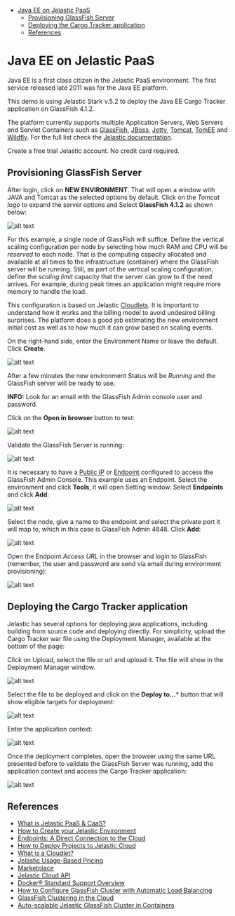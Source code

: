 <!-- TOC depthFrom:1 depthTo:6 withLinks:1 updateOnSave:1 orderedList:0 -->

- [Java EE on Jelastic PaaS](#java-ee-on-jelastic-paas)
	- [Provisioning GlassFish Server](#provisioning-glassfish-server)
	- [Deploying the Cargo Tracker application](#deploying-the-cargo-tracker-application)
	- [References](#references)

<!-- /TOC -->

# Java EE on Jelastic PaaS

Java EE is a first class citizen in the Jelastic PaaS environment. The
first service released late 2011 was for the Java EE platform.

This demo is using Jelastic Stark v.5.2 to deploy the Java EE Cargo Tracker
application on GlassFish 4.1.2.

The platform currently supports multiple Application Servers, Web Servers and Servlet Containers such as [GlassFish](https://javaee.github.io/glassfish/),
[JBoss](https://developers.redhat.com/products/eap/overview/), [Jetty](http://www.eclipse.org/jetty/), [Tomcat](http://tomcat.apache.org/), [TomEE](http://tomee.apache.org/apache-tomee.html) and [Wildfly](http://wildfly.org/). For the full list check the [Jelastic documentation](https://docs.jelastic.com/setting-up-environment#app-serv).

Create a free trial Jelastic account. No credit card required.

## Provisioning GlassFish Server

After login, click on **NEW ENVIRONMENT**. That will open a window with JAVA and
Tomcat as the selected options by default. Click on the *Tomcat logo* to expand the server options and Select **GlassFish 4.1.2** as shown below:

![alt text](img/single-node-create-env-select-gf.png)

For this example, a single node of GlassFish will suffice. Define the vertical scaling configuration per node by selecting how much RAM and CPU will be *reserved* to each node. That is the computing capacity allocated and available at all times to the infrastructure (container) where the GlassFish server will be running. Still, as part of the vertical scaling configuration, define the *scaling limit* capacity that the server can grow to if the need arrives. For example, during peak times an application might require more memory to handle the load.

This configuration is based on Jelastic [Cloudlets](https://docs.jelastic.com/cloudlet). It is important to understand how it works and the billing model to avoid undesired billing surprises. The platform does a good job estimating the new environment initial cost as well as to how much it can grow based on scaling events.

On the right-hand side, enter the Environment Name or leave the default. Click **Create**.

![alt text](img/single-node-create-env-topology.png)

After a few minutes the new environment Status will be *Running* and the GlassFish server will be ready to use.

**INFO:** Look for an email with the GlassFish Admin console user and password.

Click on the **Open in browser** button to test:

![alt text](img/single-node-env-running.png)

Validate the GlassFish Server is running:

![alt text](img/single-node-env-running-open-browser.png)

It is necessary to have a [Public IP](https://docs.jelastic.com/public-ipv4) or [Endpoint](https://docs.jelastic.com/endpoints) configured to access the GlassFish Admin Console. This example uses an Endpoint. Select the environment and click **Tools**, it will open Setting window. Select **Endpoints** and click **Add**:

![alt text](img/single-node-setup-endpoint-add.png)

Select the node, give a name to the endpoint and select the private port it will map to, which in this case is GlassFish Admin 4848. Click **Add**:

![alt text](img/single-node-setup-endpoint.png)

Open the Endpoint *Access URL* in the browser and login to GlassFish (remember, the user and password are send via email during environment provisioning):

![alt text](img/single-node-welcome-to-glassfish-admin.png)

## Deploying the Cargo Tracker application

Jelastic has several options for deploying java applications, including building from source code and deploying directly. For simplicity, upload the Cargo Tracker war file using the Deployment Manager, available at the bottom of the page:

Click on Upload, select the file or url and upload it. The file will show in the Deployment Manager window.

![alt text](img/deployment-manager.png)

Select the file to be deployed and click on the **Deploy to...*** button that will show eligible targets for deployment:

![alt text](img/deploy-app.png)

Enter the application context:

![alt text](img/deploy-app-context.png)

Once the deployment completes, open the browser using the same URL presented before to validate the GlassFish Server was running, add the application context and access the Cargo Tracker application:

![alt text](img/cargo-tracker-app.png)

## References

* [What is Jelastic PaaS & CaaS?](https://docs.jelastic.com/what-is-paas-and-caas)
* [How to Create your Jelastic Environment](https://docs.jelastic.com/setting-up-environment)
* [Endpoints: A Direct Connection to the Cloud](http://ops-docs.jelastic.com/endpoints)
* [How to Deploy Projects to Jelastic Cloud](https://docs.jelastic.com/deployment-guide)
* [What is a Cloudlet?](https://docs.jelastic.com/cloudlet)
* [Jelastic Usage-Based Pricing](https://docs.jelastic.com/pricing-model)
* [Marketplace](https://jelastic.com/marketplace/apps/)
* [Jelastic Cloud API](https://docs.jelastic.com/api-overview)
* [Docker® Standard Support Overview](https://docs.jelastic.com/dockers-overview)
* [How to Configure GlassFish Cluster with Automatic Load Balancing](https://blog.jelastic.com/2016/08/16/how-to-configure-glassfish-cluster-with-automatic-load-balancing/)
* [GlassFish Clustering in the Cloud](https://docs.jelastic.com/glassfish-clustering#manual-deploy)
* [Auto-scalable Jelastic GlassFish Cluster in Containers](https://github.com/jelastic-jps/glassfish)
